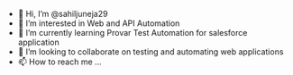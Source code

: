 - 👋 Hi, I’m @sahiljuneja29
- 👀 I’m interested in Web and API Automation
- 🌱 I’m currently learning Provar Test Automation for salesforce application
- 💞️ I’m looking to collaborate on testing and automating web applications
- 📫 How to reach me ...

<!---
sahiljuneja29/sahiljuneja29 is a ✨ special ✨ repository because its `README.md` (this file) appears on your GitHub profile.
You can click the Preview link to take a look at your changes.
--->
